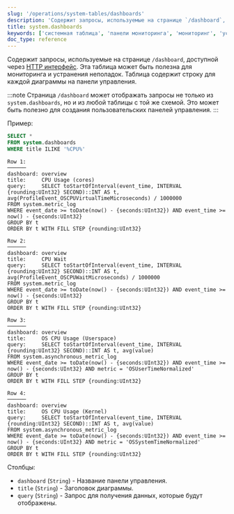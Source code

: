 ```yaml
---
slug: '/operations/system-tables/dashboards'
description: 'Содержит запросы, используемые на странице `/dashboard`, доступной'
title: system.dashboards
keywords: ['системная таблица', 'панели мониторинга', 'мониторинг', 'устранение неполадок']
doc_type: reference
---
```

Содержит запросы, используемые на странице `/dashboard`, доступной через [HTTP интерфейс](/interfaces/http.md).
Эта таблица может быть полезна для мониторинга и устранения неполадок. Таблица содержит строку для каждой диаграммы на панели управления.

:::note
Страница `/dashboard` может отображать запросы не только из `system.dashboards`, но и из любой таблицы с той же схемой.
Это может быть полезно для создания пользовательских панелей управления.
:::

Пример:

```sql
SELECT *
FROM system.dashboards
WHERE title ILIKE '%CPU%'
```

```text
Row 1:
──────
dashboard: overview
title:     CPU Usage (cores)
query:     SELECT toStartOfInterval(event_time, INTERVAL {rounding:UInt32} SECOND)::INT AS t, avg(ProfileEvent_OSCPUVirtualTimeMicroseconds) / 1000000
FROM system.metric_log
WHERE event_date >= toDate(now() - {seconds:UInt32}) AND event_time >= now() - {seconds:UInt32}
GROUP BY t
ORDER BY t WITH FILL STEP {rounding:UInt32}

Row 2:
──────
dashboard: overview
title:     CPU Wait
query:     SELECT toStartOfInterval(event_time, INTERVAL {rounding:UInt32} SECOND)::INT AS t, avg(ProfileEvent_OSCPUWaitMicroseconds) / 1000000
FROM system.metric_log
WHERE event_date >= toDate(now() - {seconds:UInt32}) AND event_time >= now() - {seconds:UInt32}
GROUP BY t
ORDER BY t WITH FILL STEP {rounding:UInt32}

Row 3:
──────
dashboard: overview
title:     OS CPU Usage (Userspace)
query:     SELECT toStartOfInterval(event_time, INTERVAL {rounding:UInt32} SECOND)::INT AS t, avg(value)
FROM system.asynchronous_metric_log
WHERE event_date >= toDate(now() - {seconds:UInt32}) AND event_time >= now() - {seconds:UInt32} AND metric = 'OSUserTimeNormalized'
GROUP BY t
ORDER BY t WITH FILL STEP {rounding:UInt32}

Row 4:
──────
dashboard: overview
title:     OS CPU Usage (Kernel)
query:     SELECT toStartOfInterval(event_time, INTERVAL {rounding:UInt32} SECOND)::INT AS t, avg(value)
FROM system.asynchronous_metric_log
WHERE event_date >= toDate(now() - {seconds:UInt32}) AND event_time >= now() - {seconds:UInt32} AND metric = 'OSSystemTimeNormalized'
GROUP BY t
ORDER BY t WITH FILL STEP {rounding:UInt32}
```

Столбцы:

- `dashboard` (`String`) - Название панели управления.
- `title` (`String`) - Заголовок диаграммы.
- `query` (`String`) - Запрос для получения данных, которые будут отображены.